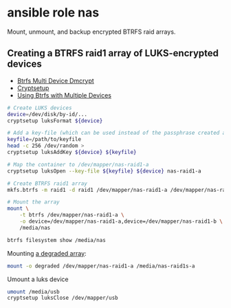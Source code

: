 # ansible role nas

Mount, unmount, and backup encrypted BTRFS raid arrays.

## Creating a BTRFS raid1 array of LUKS-encrypted devices

- [Btrfs Multi Device Dmcrypt](http://marc.merlins.org/perso/btrfs/post_2014-04-27_Btrfs-Multi-Device-Dmcrypt.html)
- [Cryptsetup](https://gitlab.com/cryptsetup/cryptsetup)
- [Using Btrfs with Multiple Devices](https://btrfs.wiki.kernel.org/index.php/Using_Btrfs_with_Multiple_Devices)

```bash
# Create LUKS devices
device=/dev/disk/by-id/...
cryptsetup luksFormat ${device}

# Add a key-file (which can be used instead of the passphrase created above)
keyfile=/path/to/keyfile
head -c 256 /dev/random > 
cryptsetup luksAddKey ${device} ${keyfile}

# Map the container to /dev/mapper/nas-raid1-a
cryptsetup luksOpen --key-file ${keyfile} ${device} nas-raid1-a

# Create BTRFS raid1 array
mkfs.btrfs -m raid1 -d raid1 /dev/mapper/nas-raid1-a /dev/mapper/nas-raid1-b

# Mount the array
mount \
    -t btrfs /dev/mapper/nas-raid1-a \
    -o device=/dev/mapper/nas-raid1-a,device=/dev/mapper/nas-raid1-b \
    /media/nas

btrfs filesystem show /media/nas
```

Mounting [a degraded array](https://btrfs.wiki.kernel.org/index.php/Using_Btrfs_with_Multiple_Devices#Replacing_failed_devices):

```bash
mount -o degraded /dev/mapper/nas-raid1-a /media/nas-raid1s-a
```

Umount a luks device

```bash
umount /media/usb
cryptsetup luksClose /dev/mapper/usb
```
